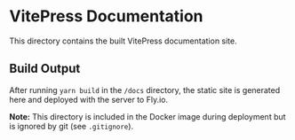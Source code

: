 # VitePress Documentation

This directory contains the built VitePress documentation site.

## Build Output

After running `yarn build` in the `/docs` directory, the static site is generated here and deployed with the server to Fly.io.

**Note:** This directory is included in the Docker image during deployment but is ignored by git (see `.gitignore`).
